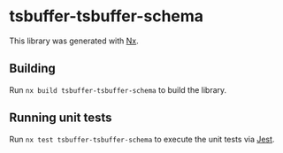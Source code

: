 # tsbuffer-tsbuffer-schema

This library was generated with [Nx](https://nx.dev).

## Building

Run `nx build tsbuffer-tsbuffer-schema` to build the library.

## Running unit tests

Run `nx test tsbuffer-tsbuffer-schema` to execute the unit tests via [Jest](https://jestjs.io).

